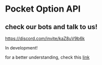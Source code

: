 # Pocket Option API

## check our bots and talk to us!
https://discord.com/invite/kaZ8uV9b6k


In development!

for a better understanding, check this [link](https://github.com/theshadow76/PocketOptionAPI/issues/4)
